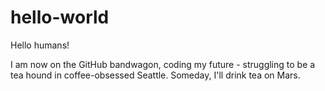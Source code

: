 # hello-world

Hello humans!

I am now on the GitHub bandwagon, coding my future - struggling to be a tea hound in coffee-obsessed Seattle. Someday, I'll drink tea on Mars. 
